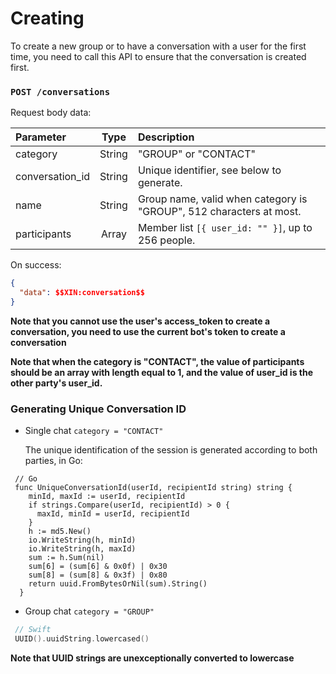 # Creating

To create a new group or to have a conversation with a user for the first time, you need to call this API to ensure that the conversation is created first.


### `POST /conversations`

Request body data:

| Parameter | Type | Description |
| :----- | :----: | :---- |
| category | String | "GROUP" or "CONTACT" |
| conversation_id | String | Unique identifier, see below to generate. |
| name | String | Group name, valid when category is "GROUP", 512 characters at most. |
| participants | Array | Member list ```[{ user_id: "" }]```, up to 256 people. |

On success:

```json
{
  "data": $$XIN:conversation$$
}
```

**Note that you cannot use the user's access_token to create a conversation, you need to use the current bot's token to create a conversation**

**Note that when the category is "CONTACT", the value of participants should be an array with length equal to 1, and the value of user_id is the other party's user_id.**

### Generating Unique Conversation ID

- Single chat `category = "CONTACT"`

  The unique identification of the session is generated according to both parties, in Go:

```golang
 // Go
 func UniqueConversationId(userId, recipientId string) string {
    minId, maxId := userId, recipientId
    if strings.Compare(userId, recipientId) > 0 {
      maxId, minId = userId, recipientId
    }
    h := md5.New()
    io.WriteString(h, minId)
    io.WriteString(h, maxId)
    sum := h.Sum(nil)
    sum[6] = (sum[6] & 0x0f) | 0x30
    sum[8] = (sum[8] & 0x3f) | 0x80
    return uuid.FromBytesOrNil(sum).String()
  }
```

- Group chat `category = "GROUP"`

```Swift
 // Swift
 UUID().uuidString.lowercased()
```
**Note that UUID strings are unexceptionally converted to lowercase**
